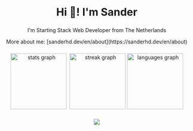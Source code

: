 <h1 align="center">Hi 👋! I'm Sander</h1>

###

<p align="center">I'm Starting Stack Web Developer from The Netherlands</p>

<p align="center">More about me: [sanderhd.dev/en/about](https://sanderhd.dev/en/about)</p>

###

<div align="center">
  <img src="https://github-readme-stats.vercel.app/api?username=sanderhoudijk&hide_title=false&hide_rank=false&show_icons=true&include_all_commits=true&count_private=true&disable_animations=false&theme=dark&locale=en&hide_border=false" height="150" alt="stats graph"  />
  <img src"https://github-readme-stats.vercel.app/api?username=anuraghazra&theme=dark&show_icons=true" />
  <img src="https://streak-stats.demolab.com?user=sanderhoudijk&locale=en&mode=daily&theme=dark&hide_border=false&border_radius=5" height="150" alt="streak graph"  />
  <img src="https://github-readme-stats.vercel.app/api/top-langs?username=sanderhoudijk&locale=en&hide_title=false&layout=compact&card_width=320&langs_count=5&theme=dark&hide_border=false" height="150" alt="languages graph"  />
</div>

###

<div align="center">
  <img src="https://skillicons.dev/icons?i=js,html,css,figma,blender,discordjs,vscode"/>
</div>
